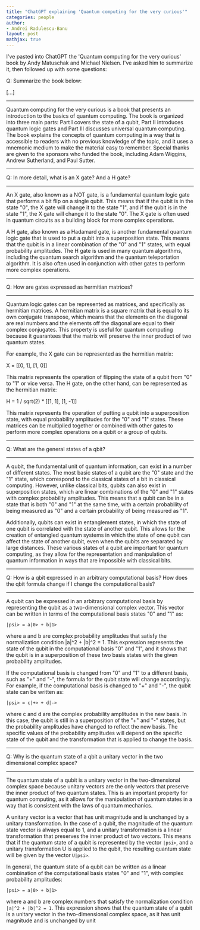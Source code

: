 ```yaml
---
title: "ChatGPT explaining 'Quantum computing for the very curious'"
categories: people
author:
- Andrei Radulescu-Banu
layout: post
mathjax: true
---
```


I've pasted into ChatGPT the 'Quantum computing for the very curious' book by  Andy Matuschak and Michael Nielsen. I've asked him to summarize it, then followed up with some questions:

Q: Summarize the book below:

[...]

---

Quantum computing for the very curious is a book that presents an introduction to the basics of quantum computing. The book is organized into three main parts: Part I covers the state of a qubit, Part II introduces quantum logic gates and Part III discusses universal quantum computing. The book explains the concepts of quantum computing in a way that is accessible to readers with no previous knowledge of the topic, and it uses a mnemonic medium to make the material easy to remember. Special thanks are given to the sponsors who funded the book, including Adam Wiggins, Andrew Sutherland, and Paul Sutter.

---

Q: In more detail, what is an X gate? And a H gate?

---

An X gate, also known as a NOT gate, is a fundamental quantum logic gate that performs a bit flip on a single qubit. This means that if the qubit is in the state "0", the X gate will change it to the state "1", and if the qubit is in the state "1", the X gate will change it to the state "0". The X gate is often used in quantum circuits as a building block for more complex operations.

A H gate, also known as a Hadamard gate, is another fundamental quantum logic gate that is used to put a qubit into a superposition state. This means that the qubit is in a linear combination of the "0" and "1" states, with equal probability amplitudes. The H gate is used in many quantum algorithms, including the quantum search algorithm and the quantum teleportation algorithm. It is also often used in conjunction with other gates to perform more complex operations.

---

Q: How are gates expressed as hermitian matrices?

---

Quantum logic gates can be represented as matrices, and specifically as hermitian matrices. A hermitian matrix is a square matrix that is equal to its own conjugate transpose, which means that the elements on the diagonal are real numbers and the elements off the diagonal are equal to their complex conjugates. This property is useful for quantum computing because it guarantees that the matrix will preserve the inner product of two quantum states.

For example, the X gate can be represented as the hermitian matrix:

X = [[0, 1], [1, 0]]

This matrix represents the operation of flipping the state of a qubit from "0" to "1" or vice versa. The H gate, on the other hand, can be represented as the hermitian matrix:

H = 1 / sqrt(2) * [[1, 1], [1, -1]]

This matrix represents the operation of putting a qubit into a superposition state, with equal probability amplitudes for the "0" and "1" states. These matrices can be multiplied together or combined with other gates to perform more complex operations on a qubit or a group of qubits.

---

Q: What are the general states of a qbit?

---

A qubit, the fundamental unit of quantum information, can exist in a number of different states. The most basic states of a qubit are the "0" state and the "1" state, which correspond to the classical states of a bit in classical computing. However, unlike classical bits, qubits can also exist in superposition states, which are linear combinations of the "0" and "1" states with complex probability amplitudes. This means that a qubit can be in a state that is both "0" and "1" at the same time, with a certain probability of being measured as "0" and a certain probability of being measured as "1".

Additionally, qubits can exist in entanglement states, in which the state of one qubit is correlated with the state of another qubit. This allows for the creation of entangled quantum systems in which the state of one qubit can affect the state of another qubit, even when the qubits are separated by large distances. These various states of a qubit are important for quantum computing, as they allow for the representation and manipulation of quantum information in ways that are impossible with classical bits.

---

Q: How is a qbit expressed in an arbitrary computational basis? How does the qbit formula change if I change the computational basis?

---

A qubit can be expressed in an arbitrary computational basis by representing the qubit as a two-dimensional complex vector. This vector can be written in terms of the computational basis states "0" and "1" as:

```
|psi> = a|0> + b|1>
```

where a and b are complex probability amplitudes that satisfy the normalization condition |a|^2 + |b|^2 = 1. This expression represents the state of the qubit in the computational basis "0" and "1", and it shows that the qubit is in a superposition of these two basis states with the given probability amplitudes.

If the computational basis is changed from "0" and "1" to a different basis, such as "+" and "-", the formula for the qubit state will change accordingly. For example, if the computational basis is changed to "+" and "-", the qubit state can be written as:

```
|psi> = c|+> + d|->
```

where c and d are the complex probability amplitudes in the new basis. In this case, the qubit is still in a superposition of the "+" and "-" states, but the probability amplitudes have changed to reflect the new basis. The specific values of the probability amplitudes will depend on the specific state of the qubit and the transformation that is applied to change the basis.

---

Q: Why is the quantum state of a qbit a unitary vector in the two dimensional complex space?

---

The quantum state of a qubit is a unitary vector in the two-dimensional complex space because unitary vectors are the only vectors that preserve the inner product of two quantum states. This is an important property for quantum computing, as it allows for the manipulation of quantum states in a way that is consistent with the laws of quantum mechanics.

A unitary vector is a vector that has unit magnitude and is unchanged by a unitary transformation. In the case of a qubit, the magnitude of the quantum state vector is always equal to 1, and a unitary transformation is a linear transformation that preserves the inner product of two vectors. This means that if the quantum state of a qubit is represented by the vector `|psi>`, and a unitary transformation U is applied to the qubit, the resulting quantum state will be given by the vector `U|psi>`.

In general, the quantum state of a qubit can be written as a linear combination of the computational basis states "0" and "1", with complex probability amplitudes:

```
|psi> = a|0> + b|1>
```

where a and b are complex numbers that satisfy the normalization condition `|a|^2 + |b|^2 = 1`. This expression shows that the quantum state of a qubit is a unitary vector in the two-dimensional complex space, as it has unit magnitude and is unchanged by unit
